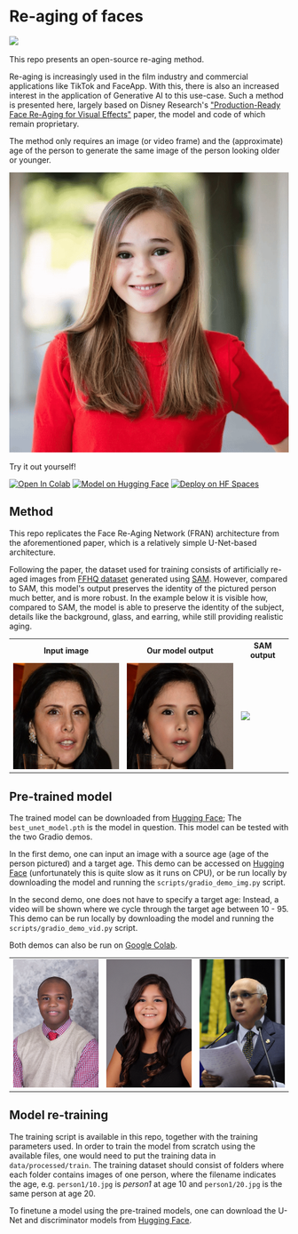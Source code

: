 # Re-aging of faces
<a href="https://opensource.org/licenses/MIT"><img src="https://img.shields.io/badge/License-MIT-yellow.svg" height=22.5></a>

This repo presents an open-source re-aging method.

Re-aging is increasingly used in the film industry and commercial applications like TikTok and FaceApp. With this, there is 
also an increased interest in the application of Generative AI to this use-case. Such a method is presented here, largely based on Disney Research's
["Production-Ready Face Re-Aging for Visual Effects"](https://studios.disneyresearch.com/2022/11/30/production-ready-face-re-aging-for-visual-effects/) paper, 
the model and code of which remain proprietary. 

The method only requires an image (or video frame) 
and the (approximate) age of the person to generate the same image of the person looking older or younger. 

<img src="assets/docs/ex4.gif" width="600">

Try it out yourself!

<a href="https://colab.research.google.com/github/timroelofs123/face_reaging/blob/main/notebooks/gradio_demos.ipynb" target="_parent"><img src="https://colab.research.google.com/assets/colab-badge.svg" alt="Open In Colab" height=22.5/></a>
<a href="https://huggingface.co/timroelofs123/face_re-aging" target="_parent"><img src="https://huggingface.co/datasets/huggingface/badges/resolve/main/model-on-hf-md.svg" alt="Model on Hugging Face" height=22.5/></a>
<a href="https://huggingface.co/spaces/timroelofs123/face_re-aging_img" target="_parent"><img src="https://huggingface.co/datasets/huggingface/badges/resolve/main/deploy-on-spaces-md.svg" alt="Deploy on HF Spaces" height=22.5/></a>


## Method
This repo replicates the Face Re-Aging Network (FRAN) architecture from the aforementioned paper, 
which is a relatively simple U-Net-based architecture.

Following the paper, the dataset used for training consists of artificially re-aged images from [FFHQ dataset](https://github.com/NVlabs/ffhq-dataset/) generated using [SAM](https://yuval-alaluf.github.io/SAM/). 
However, compared to SAM, this model's output preserves the identity of the pictured person much better, and is more robust. 
In the example below it is visible how, compared to SAM, the model is able to preserve the identity of the subject, details like the background, glass, and earring, while still providing realistic aging.

<table>
    <tr>
        <th>Input image</th>
        <th>Our model output</th>
        <th>SAM output</th>
    </tr>
    <tr>
        <td><img src="assets/docs/ex5_img.png" width="200"></td>
        <td><img src="assets/docs/ex5.gif" width="200"></td>
        <td><img src="assets/docs/sam_ex.gif" width="200"></td>
    </tr>
</table>


## Pre-trained model 

The trained model can be downloaded from [Hugging Face](https://huggingface.co/timroelofs123/face_re-aging);
The `best_unet_model.pth` is the model in question. 
This model can be tested with the two Gradio demos. 

In the first demo, one can input an image with a source age (age of the person pictured) and a target age. This demo can be accessed on [Hugging Face](https://huggingface.co/spaces/timroelofs123/face_re-aging_img) 
(unfortunately this is quite slow as it runs on CPU), 
or be run locally by downloading the model and running the `scripts/gradio_demo_img.py` script.

In the second demo, one does not have to specify a target age: Instead, a video will be shown where we cycle through the target age between 10 - 95. 
This demo can be run locally by downloading the model and running the `scripts/gradio_demo_vid.py` script.

Both demos can also be run on [Google Colab](https://colab.research.google.com/github/timroelofs123/face_reaging/blob/main/notebooks/gradio_demos.ipynb). 

<table>
    <tr>
        <td><img src="assets/docs/ex1.gif" width="200"></td>
        <td><img src="assets/docs/ex2.gif" width="200"></td>
        <td><img src="assets/docs/ex3.gif" width="200"></td>
    </tr>
</table>


## Model re-training
The training script is available in this repo, together with the training parameters used.
In order to train the model from scratch using the available files, one would need to put the training data in `data/processed/train`. 
The training dataset should consist of folders where each folder contains images of one person, where the filename indicates the age, 
e.g. `person1/10.jpg` is _person1_ at age 10 and `person1/20.jpg` is the same person at age 20.

To finetune a model using the pre-trained models, one can download the U-Net and discriminator models from [Hugging Face](https://huggingface.co/timroelofs123/face_re-aging).



